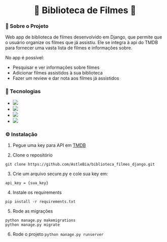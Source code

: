 
<h1 align="center">🎥 Biblioteca de Filmes 🎥</h1>

### 📍 Sobre o Projeto
Web app de biblioteca de filmes desenvolvido em Django, que permite que o usuário organize os filmes que já assistiu. Ele se integra à api do TMDB para fornecer uma vasta lista de filmes e informações sobre.

No app é possível:
* Pesquisar e ver informações sobre filmes
* Adicionar filmes assistidos à sua biblioteca
* Fazer um review e dar nota aos filmes já assistidos

### 🚀 Tecnologias
* <img src="https://img.shields.io/badge/Python-FFD43B?style=for-the-badge&logo=python&logoColor=blue" />
* <img src="https://img.shields.io/badge/Django-092E20?style=for-the-badge&logo=django&logoColor=green" />
* <img src="https://img.shields.io/badge/Sqlite-003B57?style=for-the-badge&logo=sqlite&logoColor=white" />
* <img src="https://img.shields.io/badge/Bootstrap-563D7C?style=for-the-badge&logo=bootstrap&logoColor=white" />

### ⚙️ Instalação
1. Pegue uma key para API em [TMDB](https://developer.themoviedb.org/reference/intro/getting-started)

2. Clone o repositório
```
git clone https://github.com/AstleBia/biblioteca_filmes_django.git
```
3. Crie um arquivo secure.py e cole sua key em:
```
api_key = {sua_key}
```
4. Instale os requirements

` pip install -r requirements.txt `

5. Rode as migrações
```
python manage.py makemigrations
python manage.py migrate
```
6. Rode o projeto
` python manage.py runserver `
